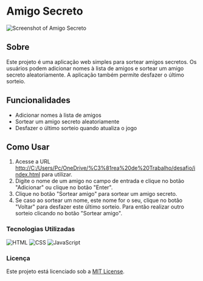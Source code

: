 # Amigo Secreto

![Screenshot of Amigo Secreto](./assets/amigo-secreto-desktop.png)

## Sobre

Este projeto é uma aplicação web simples para sortear amigos secretos. Os usuários podem adicionar nomes à lista de amigos e sortear um amigo secreto aleatoriamente. A aplicação também permite desfazer o último sorteio.

## Funcionalidades

- Adicionar nomes à lista de amigos
- Sortear um amigo secreto aleatoriamente
- Desfazer o último sorteio quando atualiza o jogo

## Como Usar

1. Acesse a URL <a href = "URL">http://C:/Users/Pc/OneDrive/%C3%81rea%20de%20Trabalho/desafio/index.html</a> para utilizar.
2. Digite o nome de um amigo no campo de entrada e clique no botão "Adicionar" ou clique no botão "Enter".
3. Clique no botão "Sortear amigo" para sortear um amigo secreto.
4. Se caso ao sortear um nome, este nome for o seu, clique no botão "Voltar" para desfazer este último sorteio. Para então realizar outro sorteio clicando no botão "Sortear amigo".

### Tecnologias Utilizadas

![HTML](https://img.shields.io/badge/HTML-5-orange)
![CSS](https://img.shields.io/badge/CSS-3-blue)
![JavaScript](https://img.shields.io/badge/JavaScript-ES6-yellow)

### Licença

Este projeto está licenciado sob a [MIT License](LICENSE).